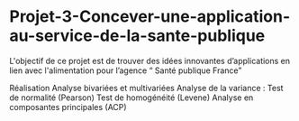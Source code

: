 # Projet-3-Concever-une-application-au-service-de-la-sante-publique
L'objectif de ce projet est de trouver des idées innovantes d’applications en lien avec l'alimentation pour l’agence “ Santé publique France”


Réalisation
Analyse bivariées et multivariées
Analyse de la variance : 
Test de normalité (Pearson)
Test de homogénéité (Levene)
Analyse en composantes principales (ACP)
